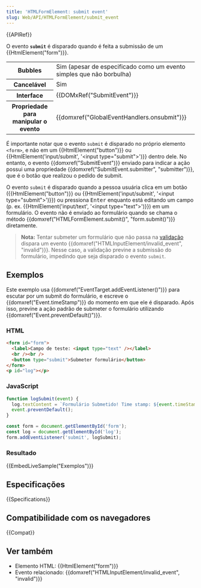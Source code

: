 ```yaml
---
title: 'HTMLFormElement: submit event'
slug: Web/API/HTMLFormElement/submit_event
---
```


{{APIRef}}

O evento **`submit`** é disparado quando é feita a submissão de um {{HtmlElement("form")}}.

<table class="properties">
  <tbody>
    <tr>
      <th>Bubbles</th>
      <td>Sim (apesar de especificado como um evento simples que não borbulha)</td>
    </tr>
    <tr>
      <th>Cancelável</th>
      <td>Sim</td>
    </tr>
    <tr>
      <th>Interface</th>
      <td>{{DOMxRef("SubmitEvent")}}</td>
    </tr>
    <tr>
      <th>Propriedade para manipular o evento</th>
      <td>{{domxref("GlobalEventHandlers.onsubmit")}}</td>
    </tr>
  </tbody>
</table>

É importante notar que o evento `submit` é disparado no próprio elemento `<form>`, e não em um {{HtmlElement("button")}} ou {{HtmlElement('input/submit', '&lt;input type="submit"&gt;')}} dentro dele. No entanto, o evento {{domxref("SubmitEvent")}} enviado para indicar a ação possui uma propriedade {{domxref("SubmitEvent.submitter", "submitter")}}, que é o botão que realizou o pedido de submit.

O evento `submit` é disparado quando a pessoa usuária clica em um botão ({{HtmlElement("button")}} ou {{HtmlElement('input/submit', '&lt;input type="submit"&gt;')}}) ou pressiona <kbd>Enter</kbd> enquanto está editando um campo (p. ex. {{HtmlElement('input/text', '&lt;input type="text"&gt;')}}) em um formulário. O evento não é enviado ao formulário quando se chama o método {{domxref("HTMLFormElement.submit()", "form.submit()")}} diretamente.

> **Nota:** Tentar submeter um formulário que não passa na [validação](/pt-BR/docs/Learn/Forms/Form_validation) dispara um evento {{domxref("HTMLInputElement/invalid_event", "invalid")}}. Nesse caso, a validação previne a submissão do formulário, impedindo que seja disparado o evento `submit`.

## Exemplos

Este exemplo usa {{domxref("EventTarget.addEventListener()")}} para escutar por um submit do formulário, e escreve o {{domxref("Event.timeStamp")}} do momento em que ele é disparado. Após isso, previne a ação padrão de submeter o formulário utilizando {{domxref("Event.preventDefault()")}}.

### HTML

```html
<form id="form">
  <label>Campo de teste: <input type="text" /></label>
  <br /><br />
  <button type="submit">Submeter formulário</button>
</form>
<p id="log"></p>
```

### JavaScript

```js
function logSubmit(event) {
  log.textContent = `Formulário Submetido! Time stamp: ${event.timeStamp}`;
  event.preventDefault();
}

const form = document.getElementById('form');
const log = document.getElementById('log');
form.addEventListener('submit', logSubmit);
```

### Resultado

{{EmbedLiveSample("Exemplos")}}

## Especificações

{{Specifications}}

## Compatibilidade com os navegadores

{{Compat}}

## Ver também

- Elemento HTML: {{HtmlElement("form")}}
- Evento relacionado: {{domxref("HTMLInputElement/invalid_event", "invalid")}}
